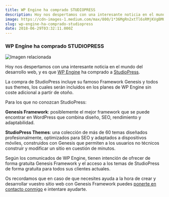 ```yaml
---
title: WP Engine ha comprado STUDIOPRESS
description: Hoy nos despertamos con una interesante noticia en el mundo del desarrollo web, y es que WP Engine ha comprado a StudioPress.
image: https://cdn-images-1.medium.com/max/800/1*36MgRn2xtTl6sRMjKVgBMQ.jpeg
slug: wp-engine-ha-comprado-studiopress
date: 2018-06-29T03:32:11.000Z
---
```


### WP Engine ha comprado STUDIOPRESS

![Imagen relacionada](https://cdn-images-1.medium.com/max/800/1*36MgRn2xtTl6sRMjKVgBMQ.jpeg)

Hoy nos despertamos con una interesante noticia en el mundo del desarrollo web, y es que [WP Engine](https://wpengine.com) ha comprado a [StudioPress](https://www.studiopress.com).

La compra de StudioPress incluye su famoso Framework Genesis y todos sus themes, los cuales serán incluidos en los planes de WP Engine sin coste adicional a partir de otoño.

Para los que no conozcan StudioPress:

**Genesis Framework**: posiblemente el mejor framework que se puede encontrar en WordPress que combina diseño, SEO, rendimiento y adaptabilidad.

**StudioPress Themes**: una colección de más de 60 temas diseñados profesionalmente, optimizados para SEO y adaptados a dispositivos móviles, construidos con Genesis que permiten a los usuarios no técnicos construir y modificar un sitio en cuestión de minutos.

Según los comunicados de WP Engine, tienen intención de ofrecer de forma gratuita Genesis Framework y el acceso a los temas de StudioPress de forma gratuita para todos sus clientes actuales.

Os recordamos que en caso de que necesites ayuda a la hora de crear y desarrollar vuestro sitio web con Genesis Framework puedes [ponerte en contacto conmigo](mailto:info@ajra.es) e intentare ayudarte.
